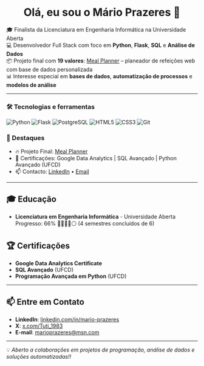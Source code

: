 <h1 align="center">Olá, eu sou o Mário Prazeres 👋</h1>

🎓 Finalista da Licenciatura em Engenharia Informática na Universidade Aberta  
💻 Desenvolvedor Full Stack com foco em **Python**, **Flask**, **SQL** e **Análise de Dados**  
📦 Projeto final com **19 valores**: [Meal Planner](link_para_o_repositório) – planeador de refeições web com base de dados personalizada  
📊 Interesse especial em **bases de dados**, **automatização de processos** e **modelos de análise**

---

### 🛠️ Tecnologias e ferramentas
![Python](https://img.shields.io/badge/Python-3776AB?style=for-the-badge&logo=python&logoColor=white)
![Flask](https://img.shields.io/badge/Flask-000000?style=for-the-badge&logo=flask&logoColor=white)
![PostgreSQL](https://img.shields.io/badge/PostgreSQL-316192?style=for-the-badge&logo=postgresql&logoColor=white)
![HTML5](https://img.shields.io/badge/HTML5-E34F26?style=for-the-badge&logo=html5&logoColor=white)
![CSS3](https://img.shields.io/badge/CSS3-1572B6?style=for-the-badge&logo=css3&logoColor=white)
![Git](https://img.shields.io/badge/Git-F05032?style=for-the-badge&logo=git&logoColor=white)

### 📌 Destaques
- 🔥 Projeto Final: [Meal Planner]([[link_para_o_repositório](https://github.com/MPrazeres-1983/Meal-Planner)](https://github.com/MPrazeres-1983/Meal-Planner))
- 📄 Certificações: Google Data Analytics | SQL Avançado | Python Avançado (UFCD)
- 📫 Contacto: [LinkedIn](https://www.linkedin.com/in/mario-prazeres) • [Email](mailto:marioprazeres@msn.com)

---

## 🎓 Educação
- **Licenciatura em Engenharia Informática** - Universidade Aberta  
  Progresso: 66% 🔵🔵🔵🔵⚪ (4 semestres concluídos de 6)


## 🏆 Certificações
- **Google Data Analytics Certificate**  
- **SQL Avançado** (UFCD)  
- **Programação Avançada em Python** (UFCD)

---

## 📫 Entre em Contato
- **LinkedIn**: [linkedin.com/in/mario-prazeres](https://linkedin.com/in/mario-prazeres)  
- **X**: [x.com/Tuti_1983](https://x.com/Tuti_1983)
- **E-mail**: marioprazeres@msn.com  

---

💡 *Aberto a colaborações em projetos de programação, análise de dados e soluções automatizadas!!*
